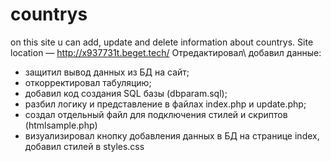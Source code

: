 # countrys
on this site u can add, update and delete information about countrys.
Site location — http://x937731t.beget.tech/
Отредактировал\ добавил данные:
- защитил вывод данных из БД на сайт;
- откорректировал табуляцию;
- добавил код создания SQL базы (dbparam.sql);
- разбил логику и представление в файлах index.php и update.php;
- создал отдельный файл для подключения стилей и скриптов (htmlsample.php)
- визуализировал кнопку добавления данных в БД на странице index, добавил стилей в styles.css
